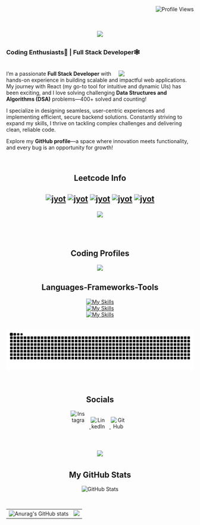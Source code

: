 <p align="right">
  <img src="https://komarev.com/ghpvc/?username=zeolee01&color=brightgreen" alt="Profile Views" />
</p>

<h1 align="center">
  <img src="https://readme-typing-svg.herokuapp.com/?font=Righteous&size=35&center=true&vCenter=true&width=500&height=70&duration=4000&lines=Hi+There!+👋;+I'm+Bipin+Singh;" />
</h1>

<h3 align="left">Coding Enthusiasts🚀 | Full Stack Developer🕸️ </h3>
  <br>
  <img width="40%" align="right"   src="https://github.com/SauravMukherjee44/SauravMukherjee44/blob/03193437b82d681c9caa24657c4ebec746dc628f/workbench.svg" >
  I’m a passionate <b>Full Stack Developer</b> with hands-on experience in building scalable and impactful web applications. My journey with React (my go-to tool for intuitive and dynamic UIs) has been exciting, and I love solving challenging <b>Data Structures and Algorithms (DSA)</b> problems—400+ solved and counting!

I specialize in designing seamless, user-centric experiences and implementing efficient, secure backend solutions. Constantly striving to expand my skills, I thrive on tackling complex challenges and delivering clean, reliable code.

Explore my <b>GitHub profile</b>—a space where innovation meets functionality, and every bug is an opportunity for growth!

<br/>

<h2 align="center">Leetcode Info<h2>
<p align="center">
  <a href="https://leetcode.com/u/bipinyct/" target="_blank"><img align="center" src="https://assets.leetcode.com/static_assets/marketing/2023-50.gif" alt="jyot" height="150" width="150" /></a>
  <a href="https://leetcode.com/u/bipinyct/" target="_blank"><img align="center" src="https://assets.leetcode.com/static_assets/marketing/2023-100.gif" alt="jyot" height="150" width="150" /></a>
  <a href="https://leetcode.com/u/bipinyct/" target="_blank"><img align="center" src="https://assets.leetcode.com/static_assets/marketing/2024-200.gif" alt="jyot" height="150" width="150" /></a>
  <a href="https://leetcode.com/u/bipinyct/" target="_blank"><img align="center" src="https://assets.leetcode.com/static_assets/marketing/2024-100.gif" alt="jyot" height="150" width="150" /></a>
  <a href="https://leetcode.com/u/bipinyct/" target="_blank"><img align="center" src="https://assets.leetcode.com/static_assets/marketing/2024-50.gif" alt="jyot" height="150" width="150" /></a>
</p>
<p align="center">

  <img  align=top flex-grow=1 src="https://leetcard.jacoblin.cool/zeolee01?theme=dark&font=Nunito" />  
</p>

<br/>

<h2 align="center">Coding Profiles</h2> 

<p align="center">
  <a href="https://leetcode.com/u/bipinyct/">
    <img src="https://img.shields.io/badge/-LeetCode-FFA116?style=for-the-badge&logo=LeetCode&logoColor=black" />
  </a>
</p>

<h2 align="center">Languages-Frameworks-Tools</h2> 

<p align="center">
  <a href="https://skillicons.dev">
    <img src="https://skillicons.dev/icons?i=c,cpp,java,py,html,css,sass,tailwind,js,react,nodejs,expressjs&theme=light" alt="My Skills" />
  </a>
  <br/>
  <a href="https://skillicons.dev">
    <img src="https://skillicons.dev/icons?i=vscode,pycharm&theme=light" alt="My Skills" />
  </a>
  <br/>
  <a href="https://skillicons.dev">
    <img src="https://skillicons.dev/icons?i=mysql,postgres,mongodb,git&theme=light" alt="My Skills" />
  </a>
</p>

<div align="center">
  <br>
  <img alt="snake eating my contributions" src="https://raw.githubusercontent.com/zeolee01/zeolee01/output/github-contribution-grid-snake.svg" />
  <br/><br/><br/>
</div>

<h2 align="center">Socials</h2> 

<p align="center">
  
  <a href="https://www.instagram.com/bipinyct/" target="_blank">
    <img src="https://skillicons.dev/icons?i=instagram&theme=light" alt="Instagram" style="width: 40px; height: 40px; display: inline-block; margin-right: 10px;" />
  </a>
  
  <a href="https://www.linkedin.com/in/bipin-singh-24a9b0226/" target="_blank">
    <img src="https://skillicons.dev/icons?i=linkedin&theme=light" alt="LinkedIn" style="width: 40px; height: 40px; display: inline-block; margin-right: 10px;" />
  </a>
  <a href="https://www.github.com/bipinyct/" target="_blank">
    <img src="https://skillicons.dev/icons?i=github&theme=light" alt="GitHub" style="width: 40px; height: 40px; display: inline-block; margin-right: 10px;" />
  </a>
<!--   <a href="https://discord.com/users/AK_singh" target="_blank">
    <img src="https://skillicons.dev/icons?i=discord&theme=light" alt="Discord" style="width: 40px; height: 40px; display: inline-block;" />
  </a> -->
</p>

<h1 align="center">
  <img src="https://readme-typing-svg.herokuapp.com/?font=Righteous&size=35&center=true&vCenter=true&width=500&height=70&duration=4000&lines=Let's+Get+Connected;" />
</h1>


<h2 align="center">My GitHub Stats</h2>

<p align="center">
  <img src="https://stats.dooboo.io/api/github-stats-advanced?login=bipinyct" alt="GitHub Stats" style="width: 700px; height: auto;" />
</p>
<br/>

<table>
  <tr>
    <td><img src="https://github-readme-stats.vercel.app/api?username=zeolee01&show_icons=true&theme=radical" alt="Anurag's GitHub stats" /></td>
    <td><img src="https://github-readme-streak-stats.herokuapp.com/?user=zeolee01&stroke=ffffff&background=1c1917&ring=0891b2&fire=0891b2&currStreakNum=ffffff&currStreakLabel=0891b2&sideNums=ffffff&sideLabels=ffffff&dates=ffffff&hide_border=true" /></td>
  </tr>
</table>




